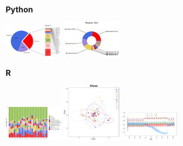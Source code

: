 <style>
img{
    width: 30%;
}
</style>



## Python 
![bar_of_pie_plot](python/img/bar_of_pie_plot.png)
![donut_pie_plot](python/img/donut_pie_plot.png)




## R 

![Bar_Alluvium](R/Bar_Alluvium/img/1.png)
![Point](R/Point/img/9.png)
![TimeSeries](R/TimeSeries/img/7.png)




